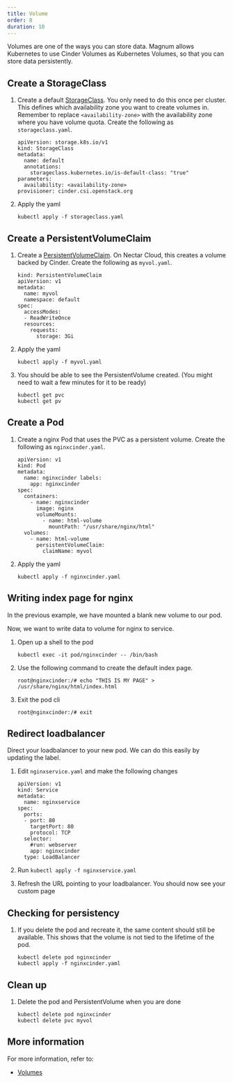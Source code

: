 ```yaml
---
title: Volume
order: 8
duration: 10
---
```


Volumes are one of the ways you can store data. Magnum allows Kubernetes to
use Cinder Volumes as Kubernetes Volumes, so that you can store data
persistently.

## Create a StorageClass

1. Create a default
   [StorageClass](https://kubernetes.io/docs/concepts/storage/storage-classes/).
You only need to do this once per cluster. This defines which availability zone
you want to create volumes in. Remember to replace `<availability-zone>` with
the availability zone where you have volume quota. Create the following as
`storageclass.yaml`.

   ```
   apiVersion: storage.k8s.io/v1
   kind: StorageClass
   metadata:
     name: default
     annotations:
       storageclass.kubernetes.io/is-default-class: "true"
   parameters:
     availability: <availability-zone>
   provisioner: cinder.csi.openstack.org
   ```

1. Apply the yaml

   ```
   kubectl apply -f storageclass.yaml
   ```


## Create a PersistentVolumeClaim

1. Create a
   [PersistentVolumeClaim](https://kubernetes.io/docs/concepts/storage/persistent-volumes/).
On Nectar Cloud, this creates a volume backed by Cinder. Create the following as
`myvol.yaml`.

   ```
   kind: PersistentVolumeClaim
   apiVersion: v1
   metadata:
     name: myvol
     namespace: default
   spec:
     accessModes:
     - ReadWriteOnce
     resources:
       requests:
         storage: 3Gi
   ```

1. Apply the yaml

   ```
   kubectl apply -f myvol.yaml
   ```

1. You should be able to see the PersistentVolume created. (You might need to
   wait a few minutes for it to be ready)

   ```
   kubectl get pvc
   kubectl get pv
   ```


## Create a Pod

1. Create a nginx Pod that uses the PVC as a persistent volume. Create the
   following as `nginxcinder.yaml`.

   ```
   apiVersion: v1
   kind: Pod
   metadata:
     name: nginxcinder labels:
       app: nginxcinder
   spec:
     containers:
       - name: nginxcinder
         image: nginx
         volumeMounts:
           - name: html-volume
             mountPath: "/usr/share/nginx/html"
     volumes:
       - name: html-volume
         persistentVolumeClaim:
           claimName: myvol
   ```

1. Apply the yaml

   ```
   kubectl apply -f nginxcinder.yaml
   ```

## Writing index page for nginx

In the previous example, we have mounted a blank new volume to our pod.

Now, we want to write data to volume for nginx to service.

1. Open up a shell to the pod

   ```
   kubectl exec -it pod/nginxcinder -- /bin/bash
   ```

1. Use the following command to create the default index page.

   ```
   root@nginxcinder:/# echo "THIS IS MY PAGE" > /usr/share/nginx/html/index.html
   ```

1. Exit the pod cli

   ```
   root@nginxcinder:/# exit
   ```

## Redirect loadbalancer

Direct your loadbalancer to your new pod. We can do this easily by updating the label.

1. Edit `nginxservice.yaml` and make the following changes

   ```
   apiVersion: v1
   kind: Service
   metadata:
     name: nginxservice
   spec:
     ports:
     - port: 80
       targetPort: 80
       protocol: TCP
     selector:
       #run: webserver
       app: nginxcinder
     type: LoadBalancer
   ```

1. Run `kubectl apply -f nginxservice.yaml`

1. Refresh the URL pointing to your loadbalancer. You should now see your custom page

## Checking for persistency

1. If you delete the pod and recreate it, the same content should still be
   available. This shows that the volume is not tied to the lifetime of the pod.

   ```
   kubectl delete pod nginxcinder
   kubectl apply -f nginxcinder.yaml
   ```

## Clean up

1. Delete the pod and PersistentVolume when you are done

   ```
   kubectl delete pod nginxcinder
   kubectl delete pvc myvol
   ```


## More information

For more information, refer to:

- [Volumes](https://kubernetes.io/docs/concepts/storage/volumes/)
